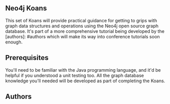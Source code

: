 Neo4j Koans
-----------

This set of Koans will provide practical guidance for getting to grips with graph data structures and operations using the Neo4j open source graph database. It's part of a more comprehensive tutorial being developed by the [authors]: #authors which will make its way into conference tutorials soon enough.

Prerequisites
-------------

You'll need to be familiar with the Java programming language, and it'd be helpful if you understood a unit testing too. All the graph database knowledge you'll needed will be developed as part of completing the Koans. 

Authors <a id="authors" />
-------

[Ian Robinson]:		http://iansrobinson.com/
[Jim Webber]:	http://jimwebber.org/


